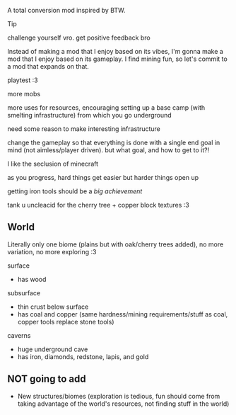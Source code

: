 A total conversion mod inspired by BTW.

> [!TIP]
> challenge yourself vro. get positive feedback bro

Instead of making a mod that I enjoy based on its vibes, I'm gonna make a mod that I enjoy based on its gameplay. I find mining fun, so let's commit to a mod that expands on that.

playtest :3

more mobs

more uses for resources, encouraging setting up a base camp (with smelting infrastructure) from which you go underground

need some reason to make interesting infrastructure

change the gameplay so that everything is done with a single end goal in mind (not aimless/player driven). but what goal, and how to get to it?!

I like the seclusion of minecraft

as you progress, hard things get easier but harder things open up

getting iron tools should be a _big achievement_

tank u uncleacid for the cherry tree + copper block textures :3

## World

Literally only one biome (plains but with oak/cherry trees added), no more variation, no more exploring :3

surface
- has wood

subsurface
- thin crust below surface
- has coal and copper (same hardness/mining requirements/stuff as coal, copper tools replace stone tools)

caverns
- huge underground cave
- has iron, diamonds, redstone, lapis, and gold

## NOT going to add

- New structures/biomes (exploration is tedious, fun should come from taking advantage of the world's resources, not finding stuff in the world)
